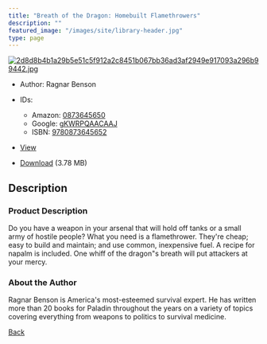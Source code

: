 ```yaml
---
title: "Breath of the Dragon: Homebuilt Flamethrowers"
description: ""
featured_image: "/images/site/library-header.jpg"
type: page
---
```


<a href="https://drive.google.com/uc?export=view&id=1-4cmLty8CgEr57NXkePyKiF2POoW0I_M" target="_blank">![2d8d8b4b1a29b5e51c5f912a2c8451b067bb36ad3af2949e917093a296b99442.jpg](https://drive.google.com/uc?export=view&id=1Uu7muxk8kyuDIjR1OYy7ZYjOw1jBnYwr)</a>
* Author: Ragnar Benson
* IDs:
  * Amazon: <a href="https://www.amazon.com/dp/0873645650" target="_blank">0873645650</a>
  * Google: <a href="https://books.google.com/books?id=gKWRPQAACAAJ" target="_blank">gKWRPQAACAAJ</a>
  * ISBN: <a href="https://www.worldcat.org/isbn/9780873645652" target="_blank">9780873645652</a>
* <a href="https://drive.google.com/uc?export=view&id=1-4cmLty8CgEr57NXkePyKiF2POoW0I_M" target="_blank">View</a>

* [Download](https://drive.google.com/uc?export=download&id=1-4cmLty8CgEr57NXkePyKiF2POoW0I_M) (3.78 MB)

## Description<div>
<h3>Product Description</h3>
<p>Do you have a weapon in your arsenal that will hold off tanks or a small army of hostile people? What you need is a flamethrower. They're cheap; easy to build and maintain; and use common, inexpensive fuel. A recipe for napalm is included. One whiff of the dragon"s breath will put attackers at your mercy.</p>
<h3>About the Author</h3>
<p>Ragnar Benson is America's most-esteemed survival expert. He has written more than 20 books for Paladin throughout the years on a variety of topics covering everything from weapons to politics to survival medicine.</p></div>

[Back](/library/)

